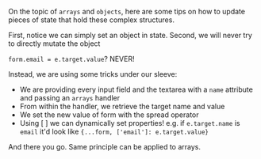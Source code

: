 <p>On the topic of <code>arrays</code> and <code>objects</code>, here are some tips on how to update pieces of state that hold these complex structures.</p>
<p>First, notice we can simply set an object in state. Second, we will never try to directly mutate the object</p>
<p><code>form.email = e.target.value</code>? NEVER!</p>
<p>Instead, we are using some tricks under our sleeve:</p>
<ul>
<li>We are providing every input field and the textarea with a <code>name</code> attribute and passing an <code>arrays</code>&nbsp;handler</li>
<li>From within the handler, we retrieve the target name and value</li>
<li>We set the new value of form with the spread operator</li>
<li>Using [ ] we can dynamically set properties! e.g. if <code>e.target.name</code> is <code>email</code> it'd look like <code>{...form, ['email']: e.target.value}</code></li>
</ul>
<p>And there you go. Same principle can be applied to arrays.</p>